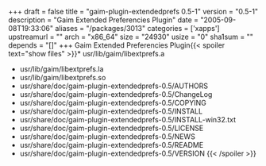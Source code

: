 +++
draft = false
title = "gaim-plugin-extendedprefs 0.5-1"
version = "0.5-1"
description = "Gaim Extended Preferencies Plugin"
date = "2005-09-08T19:33:06"
aliases = "/packages/3013"
categories = ['xapps']
upstreamurl = ""
arch = "x86_64"
size = "24930"
usize = "0"
sha1sum = ""
depends = "[]"
+++
Gaim Extended Preferencies Plugin{{< spoiler text="show files" >}}* usr/lib/gaim/libextprefs.a
* usr/lib/gaim/libextprefs.la
* usr/lib/gaim/libextprefs.so
* usr/share/doc/gaim-plugin-extendedprefs-0.5/AUTHORS
* usr/share/doc/gaim-plugin-extendedprefs-0.5/ChangeLog
* usr/share/doc/gaim-plugin-extendedprefs-0.5/COPYING
* usr/share/doc/gaim-plugin-extendedprefs-0.5/INSTALL
* usr/share/doc/gaim-plugin-extendedprefs-0.5/INSTALL-win32.txt
* usr/share/doc/gaim-plugin-extendedprefs-0.5/LICENSE
* usr/share/doc/gaim-plugin-extendedprefs-0.5/NEWS
* usr/share/doc/gaim-plugin-extendedprefs-0.5/README
* usr/share/doc/gaim-plugin-extendedprefs-0.5/VERSION
{{< /spoiler >}}